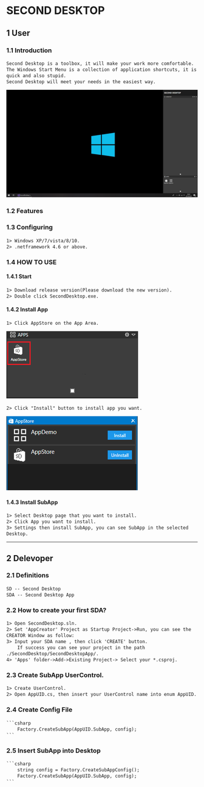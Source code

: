 # SECOND DESKTOP

## 1 User
### 1.1 Introduction
    Second Desktop is a toolbox, it will make your work more comfortable.  
    The Windows Start Menu is a collection of application shortcuts, it is quick and also stupid.  
    Second Desktop will meet your needs in the easiest way.  
<img src="https://raw.githubusercontent.com/Mingxuel/SecondDesktop/master/BlogResource/SecondDesktop.png"/>  
    
### 1.2 Features
  
  
### 1.3 Configuring
    1> Windows XP/7/vista/8/10.  
    2> .netframework 4.6 or above.  
    
### 1.4 HOW TO USE
#### 1.4.1 Start
    1> Download release version(Please download the new version).  
    2> Double click SecondDesktop.exe.  
#### 1.4.2 Install App  
    1> Click AppStore on the App Area.  
<img src="https://raw.githubusercontent.com/Mingxuel/SecondDesktop/master/BlogResource/AppStore.png"/>
    
    2> Click "Install" button to install app you want.  
<img src="https://raw.githubusercontent.com/Mingxuel/SecondDesktop/master/BlogResource/AppStoreMainWindow.png"/>
    
#### 1.4.3 Install SubApp  
    1> Select Desktop page that you want to install.  
    2> Click App you want to install.  
    3> Settings then install SubApp, you can see SubApp in the selected Desktop.  
----
## 2 Delevoper
### 2.1 Definitions
    SD -- Second Desktop  
    SDA -- Second Desktop App  
### 2.2 How to create your first SDA?
    1> Open SecondDesktop.sln.  
    2> Set 'AppCreator' Project as Startup Project->Run, you can see the CREATOR Window as follow:
    3> Input your SDA name , then click 'CREATE' button.  
        If success you can see your project in the path ./SecondDesktop/SecondDesktopApp/.
    4> 'Apps' folder->Add->Existing Project-> Select your *.csproj.
### 2.3 Create SubApp UserControl.
    1> Create UserControl.
    2> Open AppUID.cs, then insert your UserControl name into enum AppUID.
### 2.4 Create Config File
    ```csharp
        Factory.CreateSubApp(AppUID.SubApp, config);
    ```
### 2.5 Insert SubApp into Desktop
    ```csharp
        string config = Factory.CreateSubAppConfig();
        Factory.CreateSubApp(AppUID.SubApp, config);
    ```
